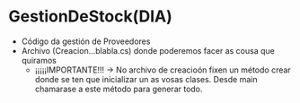# GestionDeStock(DIA)

- Código da gestión de Proveedores
- Archivo (Creacion...blabla.cs) donde poderemos facer as cousa que quiramos 
    - ¡¡¡¡¡IMPORTANTE!!! -> No archivo de creacioón fixen un método crear donde se ten que inicializar un as vosas clases. Desde main chamarase a este método para generar todo.